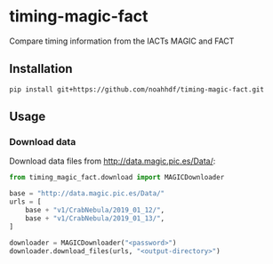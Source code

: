 # timing-magic-fact
Compare timing information from the IACTs MAGIC and FACT

## Installation
```
pip install git+https://github.com/noahhdf/timing-magic-fact.git
```

## Usage

### Download data

Download data files from http://data.magic.pic.es/Data/:
```python
from timing_magic_fact.download import MAGICDownloader

base = "http://data.magic.pic.es/Data/"
urls = [
    base + "v1/CrabNebula/2019_01_12/",
    base + "v1/CrabNebula/2019_01_13/",
]

downloader = MAGICDownloader("<password>")
downloader.download_files(urls, "<output-directory>")
```

